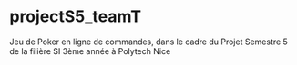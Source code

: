 # projectS5_teamT
Jeu de Poker en ligne de commandes, dans le cadre du Projet Semestre 5 de la filière SI 3ème année à Polytech Nice
